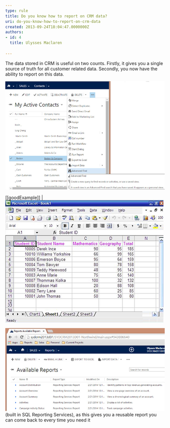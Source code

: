 ```yaml
---
type: rule
title: Do you know how to report on CRM data?
uri: do-you-know-how-to-report-on-crm-data
created: 2013-09-24T18:04:47.0000000Z
authors:
- id: 4
  title: Ulysses Maclaren

---
```


The data stored in CRM is useful on two counts. Firstly, it gives you a single source of truth for all customer related data. Secondly, you now have the ability to report on this data.
 
![ Advanced find is the easiest way to filter your data in CRM](CRMAdvancedFind.jpg)


[[goodExample]]
| ![ Good Example - You use Advanced Find | Export to Excel, but you’ll always have to re-create your reports each time you need the information. This is fine if you only need the information for a one off purpose like a quick mail out](report-crm-bad.jpg)

![ Better Example - The better way to do it is through CRM 2013 reports ](report-crm-good.jpg)
(built in SQL Reporting Services), as this gives you a reusable report you can come back to every time you need it

